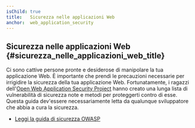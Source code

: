 ```yaml
---
isChild: true
title:   Sicurezza nelle applicazioni Web
anchor:  web_application_security
---
```


## Sicurezza nelle applicazioni Web {#sicurezza_nelle_applicazioni_web_title}

Ci sono cattive persone pronte e desiderose di manipolare la tua applicazione
Web. È importante che prendi le precauzioni necessarie per irrigidire la
sicurezza della tua applicazione Web. Fortunatamente, i ragazzi
dell'[Open Web Application Security Project][1] hanno creato una lunga lista di
vulnerabilità di sicurezza note e metodi per proteggerti contro di esse. Questa
guida dev'essere necessariamente letta da qualunque sviluppatore che abbia a
cura la sicurezza.

* [Leggi la guida di sicurezza OWASP][2]

[1]: https://www.owasp.org/
[2]: https://www.owasp.org/index.php/Guide_Table_of_Contents
